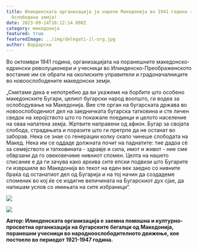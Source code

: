 ```yaml
---
title: Илинденската организација ја нарече Македонија во 1941 година -
  Ослободена земја!
date: 2023-09-14T16:12:14.898Z
category: македонија
featured: true
featuredImage: ../img/delegati-il-org.jpg
author: Вардарски
---
```

Во октомври 1941 година, организацијата на поранешните македонско-едрински револуционери и учесници во Илинденско-Преображенското востание им се обрати на околиските управители и градоначалниците во новоослободените македонски земји.

„Сметаме дека е непотребно да ви укажеме на борбите што особено македонските Бугари, целиот бугарски народ воопшто, ги водеа за ослободување на Македонија.
Вие сте орган на бугарската држава во новоослободениот дел на заедничката бугарска татковина и сте личен сведок на херојството што го покажале поединци и целото население на оваа напатена земја.
Жртвите направени од афион. Бугар за својата слобода, страдањата и поразите што ги претрпе да не останат во заборав.
Нека се знае со генерации колку скапо чинеше слободата на Макед.
Нека им се оддаде должната почит на паднатите: тие дадоа сè за семејството и татковината - здравје и сила, имот и живот - ние сме обврзани да го овековечиме нивниот спомен.
Целта на нашето списание е да ги зачува како архива сите епски подвизи што Бугарите ги извршиле во Македонија во текот на еден век заедно со нивните браќа од останатиот дел од Бугарија и на тој начин да создадеме споменик во кој ќе се издигне величината на Бугарскиот дух сјае, да напишам услов со имињата на сите избраници“.

![](../img/ilorg-41.png)

![](../img/ilorg-41-1.png)

**Автор: Илинденската организација е заемна помошна и културно-просветна организација на бугарските бегалци од Македонија, поранешни учесници во народноослободителното движење, кое постоело во периодот 1921-1947 година.**